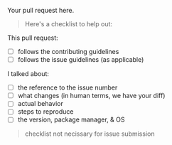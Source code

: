 Your pull request here.

> Here's a checklist to help out:

This pull request:
* [ ] follows the contributing guidelines
* [ ] follows the issue guidelines (as applicable)

I talked about:
* [ ] the reference to the issue number
* [ ] what changes (in human terms, we have your diff)
* [ ] actual behavior
* [ ] steps to reproduce
* [ ] the version, package manager, & OS

> checklist not necissary for issue submission